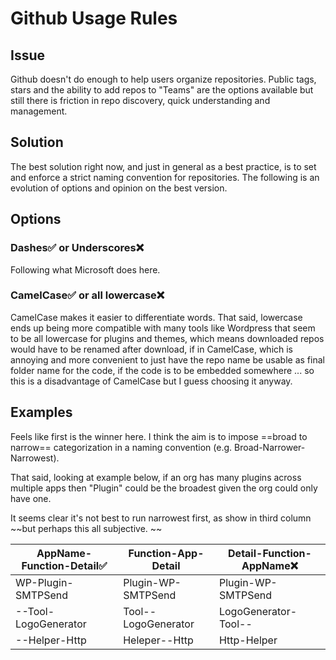 # Github Usage Rules

## Issue
Github doesn't do enough to help users organize repositories. Public tags, stars and the ability to add repos to "Teams" are the options available but still there is friction in repo discovery, quick understanding and management. 

## Solution
The best solution right now, and just in general as a best practice, is to set and enforce a strict naming convention for repositories. The following is an evolution of options and opinion on the best version. 
## Options
### Dashes✅ or Underscores❌
Following what Microsoft does here. 
### CamelCase✅ or all lowercase❌ 
CamelCase makes it easier to differentiate words. That said, lowercase ends up being more compatible with many tools like Wordpress that seem to be all lowercase for plugins and themes, which means downloaded repos would have to be renamed after download, if in CamelCase, which is annoying and more convenient to just have the repo name be usable as final folder name for the code, if the code is to be embedded somewhere ... so this is a disadvantage of CamelCase but I guess choosing it anyway. 
## Examples

Feels like first is the winner here. I think the aim is to impose ==broad to narrow== categorization in a naming convention (e.g. Broad-Narrower-Narrowest). 

That said, looking at example below, if an org has many plugins across multiple apps then "Plugin" could be the broadest given the org could only have one. 

It seems clear it's not best to run narrowest first, as show in third column ~~but perhaps this all subjective. ~~

| AppName-Function-Detail✅ | Function-App-Detail | Detail-Function-AppName❌ |
| ------------------------ | ------------------- | ------------------------ |
| WP-Plugin-SMTPSend       | Plugin-WP-SMTPSend  | Plugin-WP-SMTPSend       |
| --Tool-LogoGenerator     | Tool--LogoGenerator | LogoGenerator-Tool--     |
| --Helper-Http            | Heleper--Http       | Http-Helper              |

